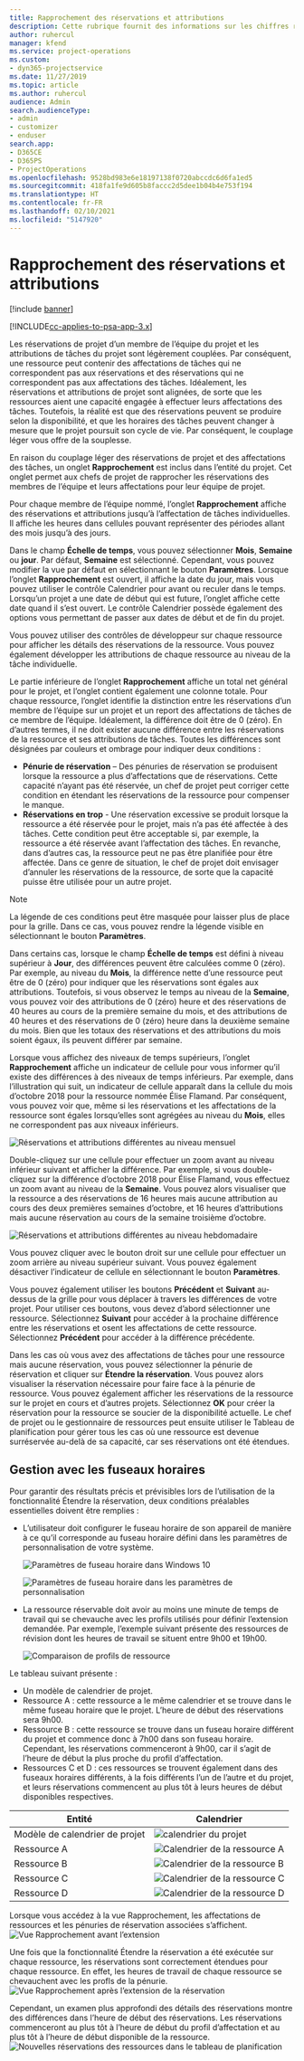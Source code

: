 ```yaml
---
title: Rapprochement des réservations et attributions
description: Cette rubrique fournit des informations sur les chiffres réels.
author: ruhercul
manager: kfend
ms.service: project-operations
ms.custom:
- dyn365-projectservice
ms.date: 11/27/2019
ms.topic: article
ms.author: ruhercul
audience: Admin
search.audienceType:
- admin
- customizer
- enduser
search.app:
- D365CE
- D365PS
- ProjectOperations
ms.openlocfilehash: 9528bd983e6e18197138f0720abccdc6d6fa1ed5
ms.sourcegitcommit: 418fa1fe9d605b8faccc2d5dee1b04b4e753f194
ms.translationtype: HT
ms.contentlocale: fr-FR
ms.lasthandoff: 02/10/2021
ms.locfileid: "5147920"
---
```

# <a name="reconcile-bookings-and-assignments"></a>Rapprochement des réservations et attributions

[!include [banner](../includes/psa-now-project-operations.md)]

[!INCLUDE[cc-applies-to-psa-app-3.x](../includes/cc-applies-to-psa-app-3x.md)]

Les réservations de projet d’un membre de l’équipe du projet et les attributions de tâches du projet sont légèrement couplées. Par conséquent, une ressource peut contenir des affectations de tâches qui ne correspondent pas aux réservations et des réservations qui ne correspondent pas aux affectations des tâches. Idéalement, les réservations et attributions de projet sont alignées, de sorte que les ressources aient une capacité engagée à effectuer leurs affectations des tâches. Toutefois, la réalité est que des réservations peuvent se produire selon la disponibilité, et que les horaires des tâches peuvent changer à mesure que le projet poursuit son cycle de vie. Par conséquent, le couplage léger vous offre de la souplesse.

En raison du couplage léger des réservations de projet et des affectations des tâches, un onglet **Rapprochement** est inclus dans l’entité du projet. Cet onglet permet aux chefs de projet de rapprocher les réservations des membres de l’équipe et leurs affectations pour leur équipe de projet.

Pour chaque membre de l’équipe nommé, l’onglet **Rapprochement** affiche des réservations et attributions jusqu’à l’affectation de tâches individuelles. Il affiche les heures dans cellules pouvant représenter des périodes allant des mois jusqu’à des jours.

Dans le champ **Échelle de temps**, vous pouvez sélectionner **Mois**, **Semaine** ou **jour**. Par défaut, **Semaine** est sélectionné. Cependant, vous pouvez modifier la vue par défaut en sélectionnant le bouton **Paramètres**. Lorsque l’onglet **Rapprochement** est ouvert, il affiche la date du jour, mais vous pouvez utiliser le contrôle Calendrier pour avant ou reculer dans le temps. Lorsqu’un projet a une date de début qui est future, l’onglet affiche cette date quand il s’est ouvert. Le contrôle Calendrier possède également des options vous permettant de passer aux dates de début et de fin du projet.

Vous pouvez utiliser des contrôles de développeur sur chaque ressource pour afficher les détails des réservations de la ressource. Vous pouvez également développer les attributions de chaque ressource au niveau de la tâche individuelle.

Le partie inférieure de l’onglet **Rapprochement** affiche un total net général pour le projet, et l’onglet contient également une colonne totale. Pour chaque ressource, l’onglet identifie la distinction entre les réservations d’un membre de l’équipe sur un projet et un report des affectations de tâches de ce membre de l’équipe. Idéalement, la différence doit être de 0 (zéro). En d’autres termes, il ne doit exister aucune différence entre les réservations de la ressource et ses attributions de tâches. Toutes les différences sont désignées par couleurs et ombrage pour indiquer deux conditions :

- **Pénurie de réservation** – Des pénuries de réservation se produisent lorsque la ressource a plus d’affectations que de réservations. Cette capacité n’ayant pas été réservée, un chef de projet peut corriger cette condition en étendant les réservations de la ressource pour compenser le manque.
- **Réservations en trop** - Une réservation excessive se produit lorsque la ressource a été réservée pour le projet, mais n’a pas été affectée à des tâches. Cette condition peut être acceptable si, par exemple, la ressource a été réservée avant l’affectation des tâches. En revanche, dans d’autres cas, la ressource peut ne pas être planifiée pour être affectée. Dans ce genre de situation, le chef de projet doit envisager d’annuler les réservations de la ressource, de sorte que la capacité puisse être utilisée pour un autre projet.

> [!NOTE]
> La légende de ces conditions peut être masquée pour laisser plus de place pour la grille. Dans ce cas, vous pouvez rendre la légende visible en sélectionnant le bouton **Paramètres**.

Dans certains cas, lorsque le champ **Échelle de temps** est défini à niveau supérieur à **Jour**, des différences peuvent être calculées comme 0 (zéro). Par exemple, au niveau du **Mois**, la différence nette d’une ressource peut être de 0 (zéro) pour indiquer que les réservations sont égales aux attributions. Toutefois, si vous observez le temps au niveau de la **Semaine**, vous pouvez voir des attributions de 0 (zéro) heure et des réservations de 40 heures au cours de la première semaine du mois, et des attributions de 40 heures et des réservations de 0 (zéro) heure dans la deuxième semaine du mois. Bien que les totaux des réservations et des attributions du mois soient égaux, ils peuvent différer par semaine.

Lorsque vous affichez des niveaux de temps supérieurs, l’onglet **Rapprochement** affiche un indicateur de cellule pour vous informer qu’il existe des différences à des niveaux de temps inférieurs. Par exemple, dans l’illustration qui suit, un indicateur de cellule apparaît dans la cellule du mois d’octobre 2018 pour la ressource nommée Élise Flamand. Par conséquent, vous pouvez voir que, même si les réservations et les affectations de la ressource sont égales lorsqu’elles sont agrégées au niveau du **Mois**, elles ne correspondent pas aux niveaux inférieurs.

![Réservations et attributions différentes au niveau mensuel](media/reconcile-assignments-01.JPG)

Double-cliquez sur une cellule pour effectuer un zoom avant au niveau inférieur suivant et afficher la différence. Par exemple, si vous double-cliquez sur la différence d’octobre 2018 pour Élise Flamand, vous effectuez un zoom avant au niveau de la **Semaine**. Vous pouvez alors visualiser que la ressource a des réservations de 16 heures mais aucune attribution au cours des deux premières semaines d’octobre, et 16 heures d’attributions mais aucune réservation au cours de la semaine troisième d’octobre.

![Réservations et attributions différentes au niveau hebdomadaire](media/reconcile-assignments-02.JPG)

Vous pouvez cliquer avec le bouton droit sur une cellule pour effectuer un zoom arrière au niveau supérieur suivant. Vous pouvez également désactiver l’indicateur de cellule en sélectionnant le bouton **Paramètres**. 

Vous pouvez également utiliser les boutons **Précédent** et **Suivant** au-dessus de la grille pour vous déplacer à travers les différences de votre projet. Pour utiliser ces boutons, vous devez d’abord sélectionner une ressource. Sélectionnez **Suivant** pour accéder à la prochaine différence entre les réservations et osent les affectations de cette ressource. Sélectionnez **Précédent** pour accéder à la différence précédente.

Dans les cas où vous avez des affectations de tâches pour une ressource mais aucune réservation, vous pouvez sélectionner la pénurie de réservation et cliquer sur **Étendre la réservation**. Vous pouvez alors visualiser la réservation nécessaire pour faire face à la pénurie de ressource. Vous pouvez également afficher les réservations de la ressource sur le projet en cours et d’autres projets. Sélectionnez **OK** pour créer la réservation pour la ressource se soucier de la disponibilité actuelle. Le chef de projet ou le gestionnaire de ressources peut ensuite utiliser le Tableau de planification pour gérer tous les cas où une ressource est devenue surréservée au-delà de sa capacité, car ses réservations ont été étendues.

## <a name="managing-with-time-zones"></a>Gestion avec les fuseaux horaires
Pour garantir des résultats précis et prévisibles lors de l’utilisation de la fonctionnalité Étendre la réservation, deux conditions préalables essentielles doivent être remplies :  

- L’utilisateur doit configurer le fuseau horaire de son appareil de manière à ce qu’il corresponde au fuseau horaire défini dans les paramètres de personnalisation de votre système.
 
  ![Paramètres de fuseau horaire dans Windows 10](media/reconcile-assignments-03.png)

  ![Paramètres de fuseau horaire dans les paramètres de personnalisation](media/reconcile-assignments-04.png)
 
- La ressource réservable doit avoir au moins une minute de temps de travail qui se chevauche avec les profils utilisés pour définir l’extension demandée. Par exemple, l’exemple suivant présente des ressources de révision dont les heures de travail se situent entre 9h00 et 19h00. 

  ![Comparaison de profils de ressource](media/reconcile-assignments-05.png)

Le tableau suivant présente :

- Un modèle de calendrier de projet.
- Ressource A : cette ressource a le même calendrier et se trouve dans le même fuseau horaire que le projet. L’heure de début des réservations sera 9h00.
- Ressource B : cette ressource se trouve dans un fuseau horaire différent du projet et commence donc à 7h00 dans son fuseau horaire. Cependant, les réservations commenceront à 9h00, car il s’agit de l’heure de début la plus proche du profil d’affectation.
- Ressources C et D : ces ressources se trouvent également dans des fuseaux horaires différents, à la fois différents l’un de l’autre et du projet, et leurs réservations commencent au plus tôt à leurs heures de début disponibles respectives.

|Entité  |Calendrier  |
|-|-|
|Modèle de calendrier de projet   | ![calendrier du projet](media/reconcile-assignments-06.png) |
|Ressource A  | ![Calendrier de la ressource A](media/reconcile-assignments-06.png) |
|Ressource B  |  ![Calendrier de la ressource B](media/reconcile-assignments-07.png) |
|Ressource C  |  ![Calendrier de la ressource C](media/reconcile-assignments-08.png) |
|Ressource D  | ![Calendrier de la ressource D](media/reconcile-assignments-09.png)  |
 
Lorsque vous accédez à la vue Rapprochement, les affectations de ressources et les pénuries de réservation associées s’affichent.
 ![Vue Rapprochement avant l’extension](media/reconcile-assignments-10.png)

Une fois que la fonctionnalité Étendre la réservation a été exécutée sur chaque ressource, les réservations sont correctement étendues pour chaque ressource. En effet, les heures de travail de chaque ressource se chevauchent avec les profls de la pénurie.
 ![Vue Rapprochement après l’extension de la réservation](media/reconcile-assignments-11.png) 

Cependant, un examen plus approfondi des détails des réservations montre des différences dans l’heure de début des réservations. Les réservations commenceront au plus tôt à l’heure de début du profil d’affectation et au plus tôt à l’heure de début disponible de la ressource.
 ![Nouvelles réservations des ressources dans le tableau de planification](media/reconcile-assignments-12.png)
